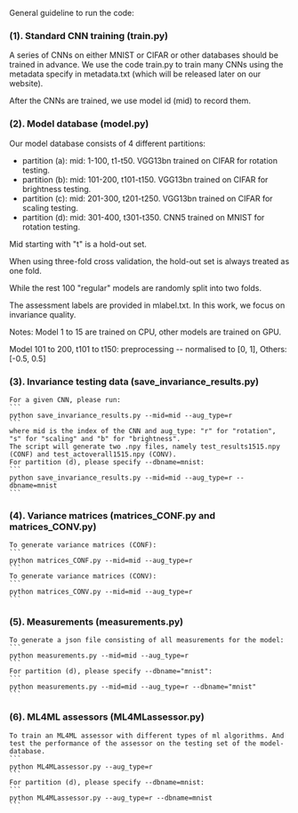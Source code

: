 General guideline to run the code:

### (1). Standard CNN training (train.py)

A series of CNNs on either MNIST or CIFAR or other databases should be trained in advance. We use the code train.py to train many CNNs using the metadata specify in metadata.txt (which will be released later on our website).
    
After the CNNs are trained, we use model id (mid) to record them.


### (2). Model database (model.py)

Our model database consists of 4 different partitions:
- partition (a): mid: 1-100, t1-t50. VGG13bn trained on CIFAR for rotation testing.
- partition (b): mid: 101-200, t101-t150. VGG13bn trained on CIFAR for brightness testing.
- partition (c): mid: 201-300, t201-t250. VGG13bn trained on CIFAR for scaling testing.
- partition (d): mid: 301-400, t301-t350. CNN5 trained on MNIST for rotation testing.
	    
Mid starting with "t" is a hold-out set. 

When using three-fold cross validation, the hold-out set is always treated as one fold.

While the rest 100 "regular" models are randomly split into two folds.

The assessment labels are provided in mlabel.txt. In this work, we focus on invariance quality.

Notes: Model 1 to 15 are trained on CPU, other models are trained on GPU.

Model 101 to 200, t101 to t150: preprocessing -- normalised to [0, 1], Others: [-0.5, 0.5]


### (3). Invariance testing data (save_invariance_results.py)
    For a given CNN, please run:
    ```
    python save_invariance_results.py --mid=mid --aug_type=r
    ```
    where mid is the index of the CNN and aug_type: "r" for "rotation", "s" for "scaling" and "b" for "brightness".
    The script will generate two .npy files, namely test_results1515.npy (CONF) and test_actoverall1515.npy (CONV).
    For partition (d), please specify --dbname=mnist:
    ```
    python save_invariance_results.py --mid=mid --aug_type=r --dbname=mnist
    ```


### (4). Variance matrices (matrices_CONF.py and matrices_CONV.py)
    To generate variance matrices (CONF):
    ```
    python matrices_CONF.py --mid=mid --aug_type=r
    ```
    To generate variance matrices (CONV):
    ```
    python matrices_CONV.py --mid=mid --aug_type=r
    ```


### (5). Measurements (measurements.py)
    To generate a json file consisting of all measurements for the model:
    ```
    python measurements.py --mid=mid --aug_type=r
    ```
    For partition (d), please specify --dbname="mnist":
    ```
    python measurements.py --mid=mid --aug_type=r --dbname="mnist"
    ```
    
    
### (6). ML4ML assessors (ML4MLassessor.py)
    To train an ML4ML assessor with different types of ml algorithms. And test the performance of the assessor on the testing set of the model-database.
    ```
    python ML4MLassessor.py --aug_type=r
    ```
    For partition (d), please specify --dbname=mnist:
    ```
    python ML4MLassessor.py --aug_type=r --dbname=mnist
    ```
